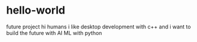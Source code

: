 # hello-world
future project
hi humans i like desktop development with c++
and i want to build the future with AI ML with python

